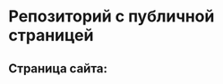 # Репозиторий с публичной страницей

## Страница сайта:
<!https://github.com/DubenkoAnastasiy/content.git>